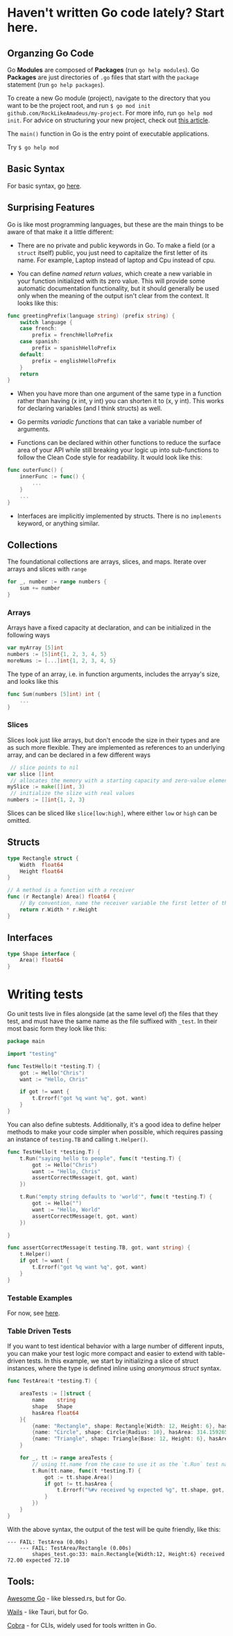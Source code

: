 # Haven't written Go code lately? Start here.

## Organzing Go Code

Go **Modules** are composed of **Packages** (run `go help modules`). Go **Packages** are just directories of `.go` files that start with the `package` statement (run `go help packages`).

To create a new Go module (project), navigate to the directory that you want to be the project root, and run `$ go mod init github.com/RockLikeAmadeus/my-project`. For more info, run `go help mod init`. For advice on structuring your new project, check out [this article](https://dave.cheney.net/2014/12/01/five-suggestions-for-setting-up-a-go-project).

The `main()` function in Go is the entry point of executable applications.

Try `$ go help mod`

## Basic Syntax

For basic syntax, go [here](https://learnxinyminutes.com/docs/go/).

## Surprising Features

Go is like most programming languages, but these are the main things to be aware of that make it a little different:

- There are no private and public keywords in Go. To make a field (or a `struct` itself) public, you just need to capitalize the first letter of its name. For example, Laptop instead of laptop and Cpu instead of cpu.

- You can define _named return values_, which create a new variable in your function initialized with its zero value. This will provide some automatic documentation functionality, but it should generally be used only when the meaning of the output isn't clear from the context. It looks like this:
```go
func greetingPrefix(language string) (prefix string) {
	switch language {
	case french:
		prefix = frenchHelloPrefix
	case spanish:
		prefix = spanishHelloPrefix
	default:
		prefix = englishHelloPrefix
	}
	return
}
```

- When you have more than one argument of the same type in a function rather than having (x int, y int) you can shorten it to (x, y int). This works for declaring variables (and I think structs) as well.

- Go permits _variadic functions_ that can take a variable number of arguments.

- Functions can be declared within other functions to reduce the surface area of your API while still breaking your logic up into sub-functions to follow the Clean Code style for readability. It would look like this:
``` go
func outerFunc() {
	innerFunc := func() {
		...
	}
	...
}
```

- Interfaces are implicitly implemented by structs. There is no `implements` keyword, or anything similar.

## Collections

The foundational collections are arrays, slices, and maps. Iterate over arrays and slices with `range`

```go
for _, number := range numbers {
	sum += number
}
```

### Arrays

Arrays have a fixed capacity at declaration, and can be initialized in the following ways

```go
var myArray [5]int
numbers := [5]int{1, 2, 3, 4, 5}
moreNums := [...]int{1, 2, 3, 4, 5}
```

The type of an array, i.e. in function arguments, includes the arryay's size, and looks like this

```go
func Sum(numbers [5]int) int {
	...
}
```


### Slices

Slices look just like arrays, but don't encode the size in their types and are as such more flexible. They are implemented as references to an underlying array, and can be declared in a few different ways

```go
 // slice points to nil
var slice []int
 // allocates the memory with a starting capacity and zero-value elements
mySlice := make([]int, 3)
 // initialize the slize with real values
numbers := []int{1, 2, 3}
```

Slices can be sliced like `slice[low:high]`, where either `low` or `high` can be omitted.

## Structs

```go
type Rectangle struct {
	Width  float64
	Height float64
}

// A method is a function with a receiver
func (r Rectangle) Area() float64 {
	// By convention, name the receiver variable the first letter of the type
	return r.Width * r.Height
}
```

## Interfaces

```go
type Shape interface {
	Area() float64
}
```

# Writing tests

Go unit tests live in files alongside (at the same level of) the files that they test, and must have the same name as the file suffixed with `_test`. In their most basic form they look like this:

```go
package main

import "testing"

func TestHello(t *testing.T) {
	got := Hello("Chris")
	want := "Hello, Chris"

	if got != want {
		t.Errorf("got %q want %q", got, want)
	}
}
```

You can also define subtests. Additionally, it's a good idea to define helper methods to make your code simpler when possible, which requires passing an instance of `testing.TB` and calling `t.Helper()`.

```go
func TestHello(t *testing.T) {
	t.Run("saying hello to people", func(t *testing.T) {
		got := Hello("Chris")
		want := "Hello, Chris"
		assertCorrectMessage(t, got, want)
	})

	t.Run("empty string defaults to 'world'", func(t *testing.T) {
		got := Hello("")
		want := "Hello, World"
		assertCorrectMessage(t, got, want)
	})

}

func assertCorrectMessage(t testing.TB, got, want string) {
	t.Helper()
	if got != want {
		t.Errorf("got %q want %q", got, want)
	}
}

```

### Testable Examples

For now, see [here](https://go.dev/blog/examples).

### Table Driven Tests

If you want to test identical behavior with a large number of different inputs, you can make your test logic more compact and easier to extend with table-driven tests. In this example, we start by initializing a slice of struct instances, where the type is defined inline using _anonymous struct_ syntax.

```go
func TestArea(t *testing.T) {

	areaTests := []struct {
		name    string
		shape   Shape
		hasArea float64
	}{
		{name: "Rectangle", shape: Rectangle{Width: 12, Height: 6}, hasArea: 72.0},
		{name: "Circle", shape: Circle{Radius: 10}, hasArea: 314.1592653589793},
		{name: "Triangle", shape: Triangle{Base: 12, Height: 6}, hasArea: 36.0},
	}

	for _, tt := range areaTests {
		// using tt.name from the case to use it as the `t.Run` test name
		t.Run(tt.name, func(t *testing.T) {
			got := tt.shape.Area()
			if got != tt.hasArea {
				t.Errorf("%#v received %g expected %g", tt.shape, got, tt.hasArea)
			}
		})
	}
}
```

With the above syntax, the output of the test will be quite friendly, like this:

```
--- FAIL: TestArea (0.00s)
    --- FAIL: TestArea/Rectangle (0.00s)
        shapes_test.go:33: main.Rectangle{Width:12, Height:6} received 72.00 expected 72.10
```


## Tools: 

[Awesome Go](https://awesome-go.com/) - like blessed.rs, but for Go.

[Wails](https://wails.io/) - like Tauri, but for Go.

[Cobra](https://github.com/spf13/cobra) - for CLIs, widely used for tools written in Go.